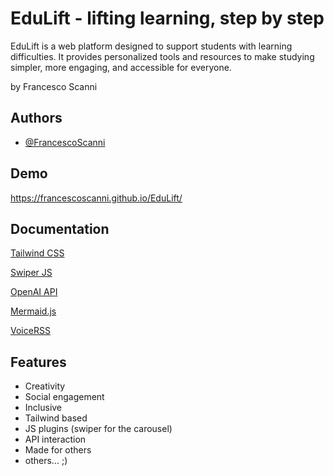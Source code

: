 
# EduLift - lifting learning, step by step

EduLift is a web platform designed to support students with learning difficulties.
It provides personalized tools and resources to make studying simpler, more engaging,
and accessible for everyone.



by Francesco Scanni
## Authors

- [@FrancescoScanni](https://github.com/FrancescoScanni)


## Demo

https://francescoscanni.github.io/EduLift/


## Documentation

[Tailwind CSS](https://tailwindcss.com/docs/installation/using-vite)

[Swiper JS](https://swiperjs.com/)

[OpenAI API](https://platform.openai.com/docs/overview)

[Mermaid.js](https://mermaid.js.org/intro/)

[VoiceRSS](https://www.voicerss.org/api/)

## Features
- Creativity
- Social engagement
- Inclusive
- Tailwind based
- JS plugins (swiper for the carousel)
- API interaction
- Made for others
- others... ;)


